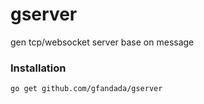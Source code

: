 # gserver
gen tcp/websocket server base on message

### Installation

    go get github.com/gfandada/gserver
